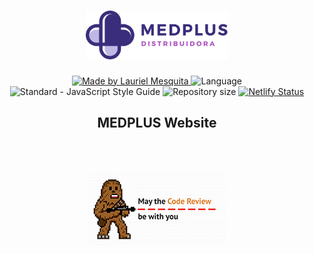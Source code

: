 <h1 align="center">
    <img alt="MEDPLUS" title="MEDPLUS" src=".github/brand_logo.svg" width="228.1px" />
</h1>

<p align="center">
  <a href="https://www.linkedin.com/in/laurielmesquita/">
    <img alt="Made by Lauriel Mesquita" src="https://img.shields.io/static/v1?label=made%20by&message=Lauriel%20Mesquita&color=blue&labelColor=000000">
  </a>

  <img alt="Language" src="https://img.shields.io/github/languages/top/Medplus-Developers/medplus-website?color=blue&labelColor=000000">
  
  <img src="https://img.shields.io/static/v1?label=code%20style&message=standard&color=yellow&labelColor=000000" alt="Standard - JavaScript Style Guide">
  
  <img alt="Repository size" src="https://img.shields.io/github/repo-size/Medplus-Developers/medplus-website?color=blue&labelColor=000000">
  
  
  <a href="https://app.netlify.com/sites/flamboyant-hugle-fbacf8/deploys">
    <img alt="Netlify Status" src="https://api.netlify.com/api/v1/badges/92f7beb7-f79c-4aee-bd7e-6a1825015427/deploy-status">
  </a>
</p>

<h2 align="center">
  MEDPLUS Website
</h2>

<br><br>
<p align="center">
  <img alt="May the Code Review be with you" src=".github/code_review.png" />
</p>